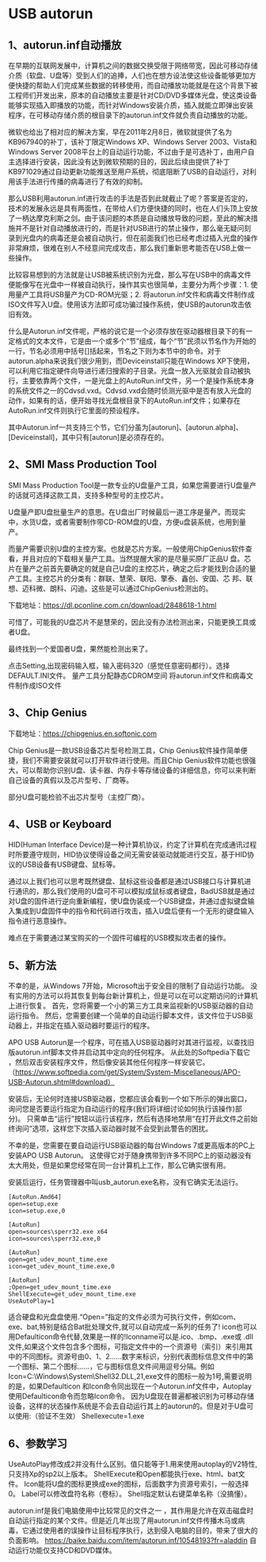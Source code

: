 # USB autorun

## 1、autorun.inf自动播放
在早期的互联网发展中，计算机之间的数据交换受限于网络带宽，因此可移动存储介质（软盘、U盘等）受到人们的追捧，人们也在想方设法使这些设备能够更加方便快捷的帮助人们完成某些数据的转移使用，而自动播放功能就是在这个背景下被工程师们开发出来，原本的自动播放主要是针对CD/DVD多媒体光盘，使这类设备能够实现插入即播放的功能，而针对Windows安装介质，插入就能立即弹出安装程序，在可移动存储介质的根目录下的autorun.inf文件就负责自动播放的功能。

微软也给出了相对应的解决方案，早在2011年2月8日，微软就提供了名为KB967940的补丁，该补丁限定Windows XP、Windows Server 2003、Vista和Windows Server 2008平台上的自动运行功能，不过由于是可选补丁，由用户自主选择进行安装，因此没有达到微软预期的目的，因此后续由提供了补丁KB971029通过自动更新功能推送至用户系统，彻底阻断了USB的自动运行，对利用该手法进行传播的病毒进行了有效的抑制。

那么USB利用autorun.inf进行攻击的手法是否到此就截止了呢？答案是否定的，技术的发展永远是具有两面性，在带给人们方便快捷的同时，也在人们头顶上安放了一柄达摩克利斯之剑。由于该问题的本质是自动播放导致的问题，至此的解决措施并不是针对自动播放进行的，而是针对USB进行的禁止操作，那么毫无疑问刻录到光盘内的病毒还是会被自动执行，但在前面我们也已经考虑过插入光盘的操作非常麻烦，很难在别人不经意间完成攻击，那么我们重新思考能否在USB上做一些操作。

比较容易想到的方法就是让USB被系统识别为光盘，那么写在USB中的病毒文件便能像写在光盘中一样被自动执行，操作其实也很简单，主要分为两个步骤：1. 使用量产工具将USB量产为CD-ROM光驱；2. 将autorun.inf文件和病毒文件制作成ISO文件写入U盘。使用该方法即可成功骗过操作系统，使USB的autorun攻击依旧有效。

什么是Autorun.inf文件呢，严格的说它是一个必须存放在驱动器根目录下的有一定格式的文本文件，它是由一个或多个“节”组成，每个“节”民须以节名作为开始的一行，节名必须用中括号[]括起来，节名之下则为本节中的命令。对于autorun.alpha来说我们很少用到，而Deviceinstall只能在Windows XP下使用，可以利用它指定硬件向导进行递归搜索的子目录。光盘一放入光驱就会自动被执行，主要依靠两个文件，一是光盘上的AutoRun.inf文件，另一个是操作系统本身的系统文件之一的Cdvsd.vxd。Cdvsd.vxd会随时侦测光驱中是否有放入光盘的动作，如果有的话，便开始寻找光盘根目录下的AutoRun.inf文件；如果存在AutoRun.inf文件则执行它里面的预设程序。

其中Autorun.inf一共支持三个节，它们分虽为[autorun]、[autorun.alpha]、[Deviceinstall]，其中只有[autorun]是必须存在的。

## 2、SMI Mass Production Tool
SMI Mass Production Tool是一款专业的U盘量产工具，如果您需要进行U盘量产的话就可选择这款工具，支持多种型号的主控芯片。

U盘量产即U盘批量生产的意思。在U盘出厂时候最后一道工序是量产。而现实中，水货U盘，或者需要制作带CD-ROM盘的U盘，方便u盘装系统，也用到量产。

而量产需要识别U盘的主控方案。也就是芯片方案。一般使用ChipGenius软件查看，并且对应的下载相关量产工具。当然提醒大家的是尽量买原厂正品U 盘。芯片在量产之前首先要确定的就是自己U盘的主控芯片，确定之后才能找到合适的量产工具。主控芯片的分类有：群联、慧荣、联阳、擎泰、鑫创、安国、芯 邦、联想、迈科微、朗科、闪迪。这些是可以通过ChipGenius检测出的。

下载地址：https://dl.pconline.com.cn/download/2848618-1.html

可惜了，可能我的U盘芯片不是慧荣的，因此没有办法检测出来，只能更换工具或者U盘。

最终找到一个爱国者U盘，果然能检测出来了。

点击Setting,出现密码输入框，输入密码320（感觉任意密码都行）。选择DEFAULT.INI文件。
量产工具分配静态CDROM空间
将autorun.inf文件和病毒文件制作成ISO文件

## 3、Chip Genius
下载地址：https://chipgenius.en.softonic.com

Chip Genius是一款USB设备芯片型号检测工具，Chip Genius软件操作简单便捷，我们不需要安装就可以打开软件进行使用。而且Chip Genius软件功能也很强大，可以帮助你识别U盘、读卡器、内存卡等存储设备的详细信息，你可以来判断自己设备的真假以及芯片型号、厂商等。

部分U盘可能检验不出芯片型号（主控厂商）。

## 4、USB or Keyboard
HID(Human Interface Device)是一种计算机协议，约定了计算机在完成通讯过程时所要遵守规则，HID协议使得设备之间无需安装驱动就能进行交互，基于HID协议的USB设备有USB键盘、鼠标等。

通过以上我们也可以思考既然键盘、鼠标这些设备都是通过USB接口与计算机进行通讯的，那么我们使用的U盘可不可以模拟成鼠标或者键盘，BadUSB就是通过对U盘的固件进行逆向重新编程，使U盘伪装成一个USB键盘，并通过虚拟键盘输入集成到U盘固件中的指令和代码进行攻击，插入U盘后便有一个无形的键盘输入指令进行恶意操作。

难点在于需要通过某宝购买的一个固件可编程的USB模拟攻击者的操作。

## 5、新方法
不幸的是，从Windows 7开始，Microsoft出于安全目的限制了自动运行功能。 没有实用的方法可以将其恢复到每台新计算机上，但是可以在可以定期访问的计算机上进行恢复。 首先，您将需要一个小的第三方工具来监视新的USB驱动器的自动运行指令。 然后，您需要创建一个简单的自动运行脚本文件，该文件位于USB驱动器上，并指定在插入驱动器时要运行的程序。

APO USB Autorun是一个程序，可在插入USB驱动器时对其进行监视，以查找旧版autorun.inf脚本文件并启动其中定向的任何程序。 从此处的Softpedia下载它 ，然后双击安装程序文件，然后像安装其他任何程序一样安装它。（https://www.softpedia.com/get/System/System-Miscellaneous/APO-USB-Autorun.shtml#download）

安装后，无论何时连接USB驱动器，您都应该会看到一个如下所示的弹出窗口，询问您是否要运行指定为自动运行的程序(我们将详细讨论如何执行该操作)部分)。
只需单击“运行”按钮以运行该程序，然后有选择地禁用“在打开此文件之前始终询问”选项，这样您下次插入驱动器时就不会受到此警告的困扰。

不幸的是，您需要在要自动运行USB驱动器的每台Windows 7或更高版本的PC上安装APO USB Autorun。 这使得它对于随身携带到许多不同PC上的驱动器没有太大用处，但是如果您经常在同一台计算机上工作，那么它确实很有用。

安装后运行，任务管理器中叫usb_autorun.exe名称，没有它确实无法运行。
```
[AutoRun.Amd64]
open=setup.exe
icon=setup.exe,0

[AutoRun]
open=sources\sperr32.exe x64
icon=sources\sperr32.exe,0

[AutoRun]
open=get_udev_mount_time.exe
icon=get_udev_mount_time.exe,0

[AutoRun]
;Open=get_udev_mount_time.exe
ShellExecute=get_udev_mount_time.exe
UseAutoPlay=1
```

适合硬盘和光盘盘使用.“Open=”指定的文件必须为可执行文件，例如com、exe、bat,特别是结合Bat批处理文件,就可以自动完成一系列的任务了!
icon也可以用Defaulticon命令代替,效果是一样的!Iconname可以是.ico、.bmp、.exe或 .dll文件,如果这个文件包含多个图标，可指定文件中的一个资源号（索引）来引用其中的不同图标。资源号由0、1、2……数字来标识，分别代表图标信息文件中的第一个图标、第二个图标……，它与图标信息文件间用逗号分隔。例如Icon=C:\Windows\System\Shell32.DLL,21,exe文件的图标一般为1号,需要说明的是，如果Defaulticon 和Icon命令同出现在一个Autorun.inf文件中，Autoplay使用Defaulticon命令而忽略Icon命令。
因为U盘现在普遍都被识别为可移动存储设备，这样的状态操作系统是不会去自动运行其上的autorun的。但是对于U盘可以使用:（验证不生效）
Shellexecute=1.exe

## 6、参数学习
UseAutoPlay修改成2并没有什么区别。值只能等于1.用来使用autoplay的V2特性,只支持Xp的sp2以上版本。
ShellExecute和Open都能执行exe、html、bat文件。
Icon能将U盘的图标更换成exe的图标，后面数字为资源号索引，一般选择0。
Label可以修改盘符名称（卷标）。
Shell指定默认右键菜单名称（没搞懂）。

autorun.inf是我们电脑使用中比较常见的文件之一 ，其作用是允许在双击磁盘时自动运行指定的某个文件。但是近几年出现了用autorun.inf文件传播木马或病毒，它通过使用者的误操作让目标程序执行，达到侵入电脑的目的，带来了很大的负面影响。
https://baike.baidu.com/item/autorun.inf/10548193?fr=aladdin
自动运行功能仅支持CD和DVD媒体。







